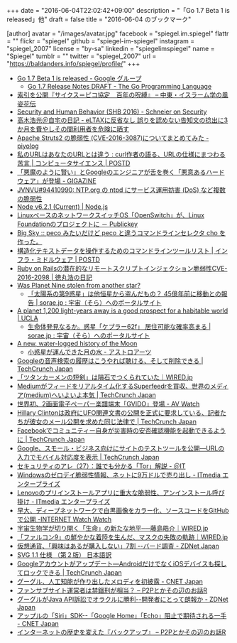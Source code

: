 +++
date = "2016-06-04T22:02:42+09:00"
description = "「Go 1.7 Beta 1 is released」他"
draft = false
title = "2016-06-04 のブックマーク"

[author]
  avatar = "/images/avatar.jpg"
  facebook = "spiegel.im.spiegel"
  flattr = ""
  flickr = "spiegel"
  github = "spiegel-im-spiegel"
  instagram = "spiegel_2007"
  license = "by-sa"
  linkedin = "spiegelimspiegel"
  name = "Spiegel"
  tumblr = ""
  twitter = "spiegel_2007"
  url = "https://baldanders.info/spiegel/profile/"
+++

- [Go 1.7 Beta 1 is released - Google グループ](https://groups.google.com/forum/#!topic/golang-announce/ITzPaJnZGZw)
    - [Go 1.7 Release Notes DRAFT - The Go Programming Language](https://tip.golang.org/doc/go1.7)
- [索引を公開『サイクス＝ピコ協定　百年の呪縛』 – 中東・イスラーム学の風姿花伝](http://ikeuchisatoshi.com/%e7%b4%a2%e5%bc%95%e3%82%92%e5%85%ac%e9%96%8b%e3%80%8e%e3%82%b5%e3%82%a4%e3%82%af%e3%82%b9%ef%bc%9d%e3%83%94%e3%82%b3%e5%8d%94%e5%ae%9a%e3%80%80%e7%99%be%e5%b9%b4%e3%81%ae%e5%91%aa%e7%b8%9b%e3%80%8f/)
- [Security and Human Behavior (SHB 2016) - Schneier on Security](https://www.schneier.com/blog/archives/2016/06/security_and_hu_5.html)
- [高木浩光＠自宅の日記 - eLTAXに反省なし 誤りを認めない告知文の捻出に3か月を費やしその間利用者を危険に晒す](http://takagi-hiromitsu.jp/diary/20160603.html)
- [Apache Struts2 の脆弱性 (CVE-2016-3087)についてまとめてみた - piyolog](http://d.hatena.ne.jp/Kango/20160603/1464946819)
- [私のURLはあなたのURLとは違う : curl作者の語る、URLの仕様にまつわる苦言 | コンピュータサイエンス | POSTD](http://postd.cc/my-url-isnt-your-url/)
- [「悪魔のように賢い」とGoogleのエンジニアが舌を巻く「悪意あるハードウェア」が登場 - GIGAZINE](http://gigazine.net/news/20160603-undetectable-backdoor-into-chip-attack/)
- [JVNVU#94410990: NTP.org の ntpd にサービス運用妨害 (DoS) など複数の脆弱性](http://jvn.jp/vu/JVNVU94410990/)
- [Node v6.2.1 (Current) | Node.js](https://nodejs.org/en/blog/release/v6.2.1/)
- [LinuxベースのネットワークスイッチOS「OpenSwitch」が、Linux Foundationのプロジェクトに － Publickey](http://www.publickey1.jp/blog/16/linuxosopenswitchlinux_foundation.html)
- [Big Sky :: peco みたいだけど peco と違うコマンドラインセレクタ cho を作った。](http://mattn.kaoriya.net/software/lang/go/20160603011620.htm)
- [構造化テキストデータを操作するためのコマンドラインツールリスト | インフラ・ミドルウェア | POSTD](http://postd.cc/structured-text-tools/)
- [Ruby on Railsの潜在的なリモートスクリプトインジェクション脆弱性CVE-2016-2098 | 徳丸浩の日記](http://blog.tokumaru.org/2016/06/ruby-on-railscve-2016-2098.html)
- [Was Planet Nine stolen from another star?](https://www.ras.org.uk/news-and-press/2841-was-planet-9-stolen-from-another-star)
    - [「太陽系の第9惑星」は他恒星から盗んだもの？ 45億年前に移動との報告 | sorae.jp : 宇宙（そら）へのポータルサイト](http://sorae.jp/030201/2016_06_02_no9.html)
- [A planet 1,200 light-years away is a good prospect for a habitable world | UCLA](http://newsroom.ucla.edu/releases/planet-1-200-light-years-away-good-prospect-for-habitable-world)
    - [生命体発見なるか。惑星「ケプラー62f」 居住可能な確率高まる | sorae.jp : 宇宙（そら）へのポータルサイト](http://sorae.jp/030201/2016_05_31_kep.html)
- [A new, water-logged history of the Moon](http://phys.org/news/2016-05-water-logged-history-moon.html)
    - [小惑星が運んできた月の水 - アストロアーツ](http://www.astroarts.co.jp/news/2016/06/01lunarwater/index-j.shtml)
- [Googleの音声検索の履歴はこうやれば聴ける、そして削除できる | TechCrunch Japan](http://jp.techcrunch.com/2016/06/04/20160603how-to-listen-to-and-delete-your-google-now-voice-history/)
- [「ツタンカーメンの短剣」は隕石でつくられていた｜WIRED.jp](http://wired.jp/2016/06/04/tutankhamun-tomb-dagger/)
- [Mediumがフィードをリアルタイム化するSuperfeedrを買収、世界のメディア(medium)へいよいよ本気 | TechCrunch Japan](http://jp.techcrunch.com/2016/06/03/20160602super-to-medium/)
- [世界初、2画面電子ペーパー楽譜端末「GVIDO」登場 - AV Watch](http://av.watch.impress.co.jp/docs/news/1002862.html)
- [Hillary Clintonは政府にUFO関連文書の公開を正式に要求している、記者たちが彼女のメール公開を求めた同じ法律で | TechCrunch Japan](http://jp.techcrunch.com/2016/06/03/20160602clinton-campaign-head-says-he-filed-foia-request-for-ufo-documents/)
- [Facebookでコミュニティー自身が災害時の安否確認機能を起動できるように | TechCrunch Japan](http://jp.techcrunch.com/2016/06/03/20160602facebooks-taking-a-more-community-driven-approach-to-safety-check/)
- [Google、スモール・ビジネス向けにサイトのテストツールを公開―URLの入力でモバイル対応度を表示 | TechCrunch Japan](http://jp.techcrunch.com/2016/06/03/20160602google-launches-a-simpler-website-testing-tool-aimed-at-small-businesses/)
- [セキュリティのアレ（27）：誰でも分かる「Tor」解説 - ＠IT](http://www.atmarkit.co.jp/ait/articles/1606/03/news040.html)
- [Windowsのゼロデイ脆弱性情報、ネットに9万ドルで売り出し - ITmedia エンタープライズ](http://www.itmedia.co.jp/enterprise/articles/1606/02/news066.html)
- [Lenovoのプリインストールアプリに重大な脆弱性、アンインストール呼び掛け - ITmedia エンタープライズ](http://www.itmedia.co.jp/enterprise/articles/1606/03/news073.html)
- [早大、ディープネットワークで白黒画像をカラー化、ソースコードをGitHubで公開 -INTERNET Watch Watch](http://internet.watch.impress.co.jp/docs/news/760055.html)
- [宇宙生物学が切り開く「生命」の新たな地平──藤島皓介｜WIRED.jp](http://wired.jp/series/wired-audi-innovation-award/9_kosuke-fujishima/)
- [「ファルコン9」の鮮やかな着陸を生んだ、マスクの失敗の軌跡｜WIRED.jp](http://wired.jp/2016/06/02/spacex-land-falcon-9/)
- [仮想通貨、「興味はあるが購入しない」7割 --バード調査 - ZDNet Japan](http://japan.zdnet.com/article/35083495/)
- [SVG 1.1 仕様 （第２版） 日本語訳](https://triple-underscore.github.io/SVG11/index.html)
- [Googleアカウントがアップデート―AndroidだけでなくiOSデバイスも探してロックできる | TechCrunch Japan](http://jp.techcrunch.com/2016/06/02/20160601googles-my-account-will-now-help-both-ios-and-android-users-find-their-lost-phones/)
- [グーグル、人工知能が作り出したメロディを初披露 - CNET Japan](http://japan.cnet.com/news/service/35083595/)
- [ファンサブサイト運営者は禁錮刑が相当？ – P2Pとかその辺のお話R](http://p2ptk.org/copyright/405)
- [グーグルがJava API訴訟でオラクルに勝利--開発者にとって朗報か - ZDNet Japan](http://japan.zdnet.com/article/35083475/)
- [アップルの「Siri」SDK--「Google Home」「Echo」阻止で期待される一手 - CNET Japan](http://japan.cnet.com/news/commentary/35083557/)
- [インターネットの歴史を変えた『バックアップ』 – P2Pとかその辺のお話R](http://p2ptk.org/copyright/400)
